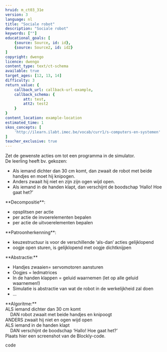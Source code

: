 ```yaml
---
hruid: m_ct03_31e
version: 3
language: nl
title: "Sociale robot"
description: "Sociale robot"
keywords: [""]
educational_goals: [
    {source: Source, id: id}, 
    {source: Source2, id: id2}
]
copyright: dwengo
licence: dwengo
content_type: text/ct-schema
available: true
target_ages: [12, 13, 14]
difficulty: 3
return_value: {
    callback_url: callback-url-example,
    callback_schema: {
        att: test,
        att2: test2
    }
}
content_location: example-location
estimated_time: 1
skos_concepts: [
    'http://ilearn.ilabt.imec.be/vocab/curr1/s-computers-en-systemen'
]
teacher_exclusive: true
---
```


<context>
Zet de gewenste acties om tot een programma in de simulator.<br>
De leerling heeft bv. gekozen: <br>
<ul>
    <li>Als iemand dichter dan 30 cm komt, dan zwaait de robot met beide handjes en moet hij knipogen.</li>
    <li>Anders zwaait hij niet en zijn zijn ogen wijd open.</li>
    <li>   Als iemand in de handen klapt, dan verschijnt de boodschap ‘Hallo! Hoe gaat het?’</li>
</ul>
</context>
<decomposition>
**Decompositie**:<br>
<ul>
    <li>opsplitsen per actie </li>
    <li>per actie de invoerelementen bepalen</li>
    <li>per actie de uitvoerelementen bepalen</li>
</ul>
</decomposition>
<patternRecognition>
**Patroonherkenning**:<br>
<ul>
    <li>keuzestructuur is voor de verschillende ‘als-dan’ acties gelijklopend</li>
    <li> oogje open sturen, is gelijklopend met oogje dichtknijpen</li>
</ul>
</patternRecognition>
<abstraction>
**Abstractie:**<br>
<ul>
    <li>Handjes zwaaien= servomotoren aansturen</li>
    <li>Oogjes = ledmatrices</li>
    <li>In de handen klappen = geluid waarnemen (let op alle geluid waarnemen!)</li>
    <li>Simulatie is abstractie van wat de robot in de werkelijkheid zal doen</li>
    <li>...</li>
</ul>
</abstraction>
<algorithms>
**Algoritme:**<br>
ALS iemand dichter dan 30 cm komt<br>
&nbsp;&nbsp;&nbsp;&nbsp;DAN robot zwaait met beide handjes en knipoogt <br>
ANDERS zwaait hij niet en ogen wijd open <br>
ALS iemand in de handen klapt<br>
&nbsp;&nbsp;&nbsp;&nbsp;DAN verschijnt de boodschap ‘Hallo! Hoe gaat het?’<br>
</algorithms>
<implementation>
Plaats hier een screenshot van de Blockly-code.
<div class="alert alert-box alert-secondary"><p style="  font-family: 'Courier New', monospace;">
code
</p>
</div>
</implementation>
